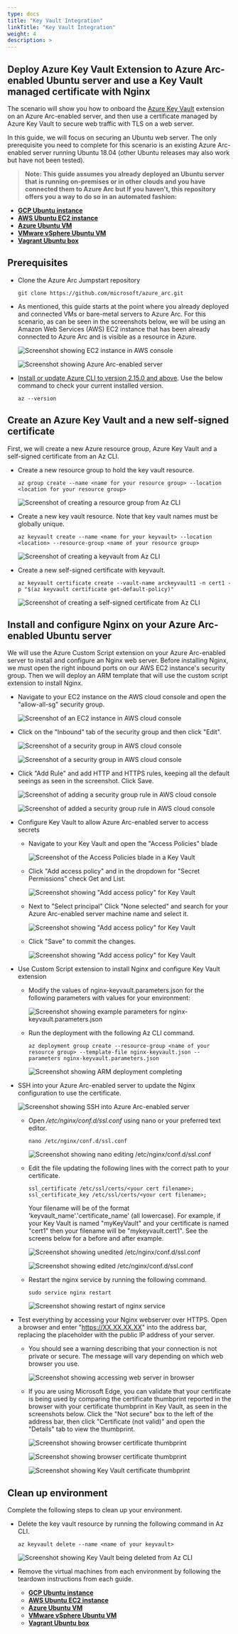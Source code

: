 ```yaml
---
type: docs
title: "Key Vault Integration"
linkTitle: "Key Vault Integration"
weight: 4
description: >
---
```


## Deploy Azure Key Vault Extension to Azure Arc-enabled Ubuntu server and use a Key Vault managed certificate with Nginx

The scenario will show you how to onboard the [Azure Key Vault](https://docs.microsoft.com/en-us/azure/virtual-machines/extensions/key-vault-linux) extension on an Azure Arc-enabled server, and then use a certificate managed by Azure Key Vault to secure web traffic with TLS on a web server.

In this guide, we will focus on securing an Ubuntu web server. The only prerequisite you need to complete for this scenario is an existing Azure Arc-enabled server running Ubuntu 18.04 (other Ubuntu releases may also work but have not been tested).

> **Note: This guide assumes you already deployed an Ubuntu server that is running on-premises or in other clouds and you have connected them to Azure Arc but If you haven't, this repository offers you a way to do so in an automated fashion:**

* **[GCP Ubuntu instance](https://azurearcjumpstart.io/azure_arc_jumpstart/azure_arc_servers/gcp/gcp_terraform_ubuntu/)**
* **[AWS Ubuntu EC2 instance](https://azurearcjumpstart.io/azure_arc_jumpstart/azure_arc_servers/aws/aws_terraform_ubuntu/)**
* **[Azure Ubuntu VM](https://azurearcjumpstart.io/azure_arc_jumpstart/azure_arc_servers/azure/azure_arm_template_linux/)**
* **[VMware vSphere Ubuntu VM](https://azurearcjumpstart.io/azure_arc_jumpstart/azure_arc_servers/vmware/vmware_terraform_ubuntu/)**
* **[Vagrant Ubuntu box](https://azurearcjumpstart.io/azure_arc_jumpstart/azure_arc_servers/vagrant/local_vagrant_ubuntu/)**

## Prerequisites

* Clone the Azure Arc Jumpstart repository

    ```shell
    git clone https://github.com/microsoft/azure_arc.git
    ```

* As mentioned, this guide starts at the point where you already deployed and connected VMs or bare-metal servers to Azure Arc. For this scenario, as can be seen in the screenshots below, we will be using an Amazon Web Services (AWS) EC2 instance that has been already connected to Azure Arc and is visible as a resource in Azure.

    ![Screenshot showing EC2 instance in AWS console](./01.png)

    ![Screenshot showing Azure Arc-enabled server](./02.png)

* [Install or update Azure CLI to version 2.15.0 and above](https://docs.microsoft.com/en-us/cli/azure/install-azure-cli?view=azure-cli-latest). Use the below command to check your current installed version.

  ```shell
  az --version
  ```

## Create an Azure Key Vault and a new self-signed certificate

First, we will create a new Azure resource group, Azure Key Vault and a self-signed certificate from an Az CLI.

* Create a new resource group to hold the key vault resource.

    ```shell
    az group create --name <name for your resource group> --location <location for your resource group>
    ```

    ![Screenshot of creating a resource group from Az CLI](./03.png)

* Create a new key vault resource. Note that key vault names must be globally unique.

    ```shell
    az keyvault create --name <name for your keyvault> --location <location> --resource-group <name of your resource group>
    ```

    ![Screenshot of creating a keyvault from Az CLI](./04.png)

* Create a new self-signed certificate with keyvault.

    ```shell
    az keyvault certificate create --vault-name arckeyvault1 -n cert1 -p "$(az keyvault certificate get-default-policy)"
    ```

    ![Screenshot of creating a self-signed certificate from Az CLI](./05.png)

## Install and configure Nginx on your Azure Arc-enabled Ubuntu server

We will use the Azure Custom Script extension on your Azure Arc-enabled server to install and configure an Nginx web server. Before installing Nginx, we must open the right inbound ports on our AWS EC2 instance's security group. Then we will deploy an ARM template that will use the custom script extension to install Nginx.

* Navigate to your EC2 instance on the AWS cloud console and open the "allow-all-sg" security group.

    ![Screenshot of an EC2 instance in AWS cloud console](./06.png)

* Click on the "Inbound" tab of the security group and then click "Edit".

    ![Screenshot of a security group in AWS cloud console](./07.png)

    ![Screenshot of a security group in AWS cloud console](./08.png)

* Click "Add Rule" and add HTTP and HTTPS rules, keeping all the default seeings as seen in the screenshot. Click Save.

    ![Screenshot of adding a security group rule in AWS cloud console](./09.png)

    ![Screenshot of added a security group rule in AWS cloud console](./10.png)

* Configure Key Vault to allow Azure Arc-enabled server to access secrets

  * Navigate to your Key Vault and open the "Access Policies" blade

    ![Screenshot of the Access Policies blade in a Key Vault](./11.png)

  * Click "Add access policy" and in the dropdown for "Secret Permissions" check Get and List.

    ![Screenshot showing "Add access policy" for Key Vault](./12.png)

  * Next to "Select principal" Click "None selected" and search for your Azure Arc-enabled server machine name and select it.

    ![Screenshot showing "Add access policy" for Key Vault](./13.png)
  
  * Click "Save" to commit the changes.

    ![Screenshot showing "Add access policy" for Key Vault](./14.png)

* Use Custom Script extension to install Nginx and configure Key Vault extension

  * Modify the values of nginx-keyvault.parameters.json for the following parameters with values for your environment:

    ![Screenshot showing example parameters for nginx-keyvault.parameters.json](./15.png)

  * Run the deployment with the following Az CLI command.

    ```shell
    az deployment group create --resource-group <name of your resource group> --template-file nginx-keyvault.json --parameters nginx-keyvault.parameters.json
    ```

    ![Screenshot showing ARM deployment completing](./16.png)

* SSH into your Azure Arc-enabled server to update the Nginx configuration to use the certificate.

  ![Screenshot showing SSH into Azure Arc-enabled server](./17.png)

  * Open */etc/nginx/conf.d/ssl.conf*  using nano or your preferred text editor.

    ```shell
    nano /etc/nginx/conf.d/ssl.conf
    ```

    ![Screenshot showing nano editing /etc/nginx/conf.d/ssl.conf](./18.png)

  * Edit the file updating the following lines with the correct path to your certificate.

    ```shell
    ssl_certificate /etc/ssl/certs/<your cert filename>;
    ssl_certificate_key /etc/ssl/certs/<your cert filename>;
    ```
  
    Your filename will be of the format 'keyvault_name'.'certificate_name' (all lowercase). For example, if your Key Vault is named "myKeyVault" and your certificate is named "cert1" then your filename will be "mykeyvault.cert1". See the screens below for a before and after example.

    ![Screenshot showing unedited /etc/nginx/conf.d/ssl.conf](./19.png)

    ![Screenshot showing edited /etc/nginx/conf.d/ssl.conf](./20.png)

  * Restart the nginx service by running the following command.

    ```shell
    sudo service nginx restart
    ```

    ![Screenshot showing restart of nginx service](./21.png)

* Test everything by accessing your Nginx webserver over HTTPS. Open a browser and enter "https://XX.XX.XX.XX" into the address bar, replacing the placeholder with the public IP address of your server.

  * You should see a warning describing that your connection is not private or secure. The message will vary depending on which web browser you use.

    ![Screenshot showing accessing web server in browser](./22.png)

  * If you are using Microsoft Edge, you can validate that your certificate is being used by comparing the certificate thumbprint reported in the browser with your certificate thumbprint in Key Vault, as seen in the screenshots below. Click the "Not secure" box to the left of the address bar, then click "Certificate (not valid)" and open the "Details" tab to view the thumbprint.

    ![Screenshot showing browser certificate thumbprint](./23.png)

    ![Screenshot showing browser certificate thumbprint](./24.png)

    ![Screenshot showing Key Vault certificate thumbprint](./25.png)

## Clean up environment

Complete the following steps to clean up your environment.

* Delete the key vault resource by running the following command in Az CLI.

  ```shell
  az keyvault delete --name <name of your keyvault>
  ```

  ![Screenshot showing Key Vault being deleted from Az CLI](./26.png)

* Remove the virtual machines from each environment by following the teardown instructions from each guide.

  * **[GCP Ubuntu instance](https://azurearcjumpstart.io/azure_arc_jumpstart/azure_arc_servers/gcp/gcp_terraform_ubuntu/)**
  * **[AWS Ubuntu EC2 instance](https://azurearcjumpstart.io/azure_arc_jumpstart/azure_arc_servers/aws/aws_terraform_ubuntu/)**
  * **[Azure Ubuntu VM](https://azurearcjumpstart.io/azure_arc_jumpstart/azure_arc_servers/azure/azure_arm_template_linux/)**
  * **[VMware vSphere Ubuntu VM](https://azurearcjumpstart.io/azure_arc_jumpstart/azure_arc_servers/vmware/vmware_terraform_ubuntu/)**
  * **[Vagrant Ubuntu box](https://azurearcjumpstart.io/azure_arc_jumpstart/azure_arc_servers/vagrant/local_vagrant_ubuntu/)**
